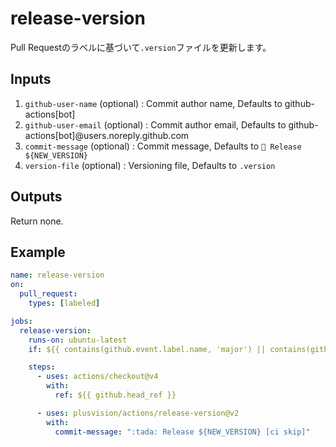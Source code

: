 # release-version

Pull Requestのラベルに基づいて`.version`ファイルを更新します。

## Inputs

1. `github-user-name` (optional) : Commit author name, Defaults to github-actions[bot]
2. `github-user-email` (optional) : Commit author email, Defaults to github-actions[bot]@users.noreply.github.com
3. `commit-message` (optional) : Commit message, Defaults to `🎉 Release ${NEW_VERSION}`
4. `version-file` (optional) : Versioning file, Defaults to `.version`

## Outputs

Return none.

## Example

```yaml
name: release-version
on:
  pull_request:
    types: [labeled]

jobs:
  release-version:
    runs-on: ubuntu-latest
    if: ${{ contains(github.event.label.name, 'major') || contains(github.event.label.name, 'minor') || contains(github.event.label.name, 'patch') }}

    steps:
      - uses: actions/checkout@v4
        with:
          ref: ${{ github.head_ref }}

      - uses: plusvision/actions/release-version@v2
        with:
          commit-message: ":tada: Release ${NEW_VERSION} [ci skip]"
```
